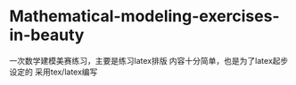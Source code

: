 # Mathematical-modeling-exercises-in-beauty
一次数学建模美赛练习，主要是练习latex排版
内容十分简单，也是为了latex起步设定的
采用tex/latex编写
